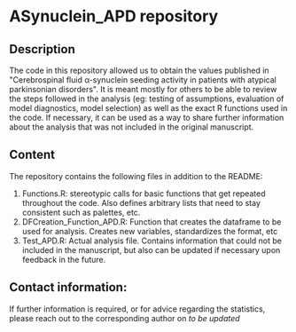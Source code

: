 # ASynuclein_APD repository

## Description
The code in this repository allowed us to obtain the values published in "Cerebrospinal fluid α-synuclein seeding activity in patients with atypical parkinsonian disorders". It is meant mostly for others to be able to review the steps followed in the analysis (eg: testing of assumptions, evaluation of model diagnostics, model selection) as well as the exact R functions used in the code. If necessary, it can be used as a way to share further information about the analysis that was not included in the original manuscript. 

## Content
The repository contains the following files in addition to the README:

1. Functions.R: stereotypic calls for basic functions that get repeated throughout the code. Also defines arbitrary lists that need to stay consistent such as palettes, etc. 
2. DFCreation_Function_APD.R: Function that creates the dataframe to be used for analysis. Creates new variables, standardizes the format, etc
3. Test_APD.R: Actual analysis file. Contains information that could not be included in the manuscript, but also can be updated if necessary upon feedback in the future. 

## Contact information:
If further information is required, or for advice regarding the statistics, please reach out to the corresponding author on *to be updated* 
